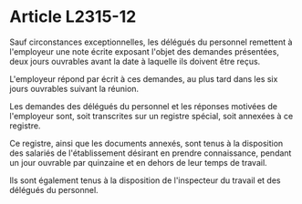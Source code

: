 # Article L2315-12

Sauf circonstances exceptionnelles, les délégués du personnel remettent à l'employeur une note écrite exposant l'objet des demandes présentées, deux jours ouvrables avant la date à laquelle ils doivent être reçus.

L'employeur répond par écrit à ces demandes, au plus tard dans les six jours ouvrables suivant la réunion.

Les demandes des délégués du personnel et les réponses motivées de l'employeur sont, soit transcrites sur un registre spécial, soit annexées à ce registre.

Ce registre, ainsi que les documents annexés, sont tenus à la disposition des salariés de l'établissement désirant en prendre connaissance, pendant un jour ouvrable par quinzaine et en dehors de leur temps de travail.

Ils sont également tenus à la disposition de l'inspecteur du travail et des délégués du personnel.